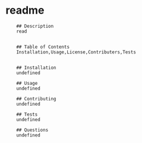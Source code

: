 # readme

        ## Description
        read
        
        
        ## Table of Contents
        Installation,Usage,License,Contributers,Tests

        
        ## Installation
        undefined

        ## Usage
        undefined

        ## Contributing
        undefined

        ## Tests
        undefined

        ## Questions
        undefined
        